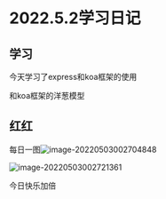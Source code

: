 # 2022.5.2学习日记

## 学习

今天学习了express和koa框架的使用

和koa框架的洋葱模型

## 红红

每日一图![image-20220503002704848](https://ypyun-cdn.u1n1.com/img/picgo/2022/05/03/20220503002708.png)

![image-20220503002721361](https://ypyun-cdn.u1n1.com/img/picgo/2022/05/03/20220503002724.png)

今日快乐加倍
